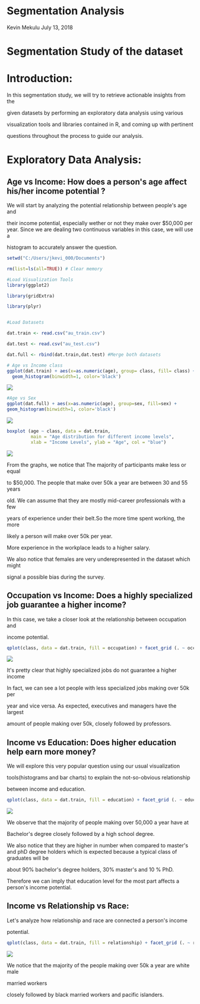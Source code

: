 Segmentation Analysis
================
Kevin Mekulu
July 13, 2018

Segmentation Study of the dataset
=================================

Introduction:
=============

In this segmentation study, we will try to retrieve actionable insights from the

given datasets by performing an exploratory data analysis using various

visualization tools and libraries contained in R, and coming up with pertinent

questions throughout the process to guide our analysis.

Exploratory Data Analysis:
==========================

Age vs Income: How does a person's age affect his/her income potential ?
------------------------------------------------------------------------

We will start by analyzing the potential relationship between people's age and

their income potential, especially wether or not they make over $50,000 per year. Since we are dealing two continuous variables in this case, we will use a

histogram to accurately answer the question.

``` r
setwd("C:/Users/jkevi_000/Documents") 

rm(list=ls(all=TRUE)) # Clear memory

#Load Visualization Tools
library(ggplot2)

library(gridExtra)

library(plyr)


#Load Datasets

dat.train <- read.csv("au_train.csv")

dat.test <- read.csv("au_test.csv")

dat.full <- rbind(dat.train,dat.test) #Merge both datasets

# Age vs Income class
ggplot(dat.train) + aes(x=as.numeric(age), group= class, fill= class) + 
  geom_histogram(binwidth=1, color='black')
```

![](Segmentation_Analysis_files/figure-markdown_github/unnamed-chunk-1-1.png)

``` r
#Age vs Sex
ggplot(dat.full) + aes(x=as.numeric(age), group=sex, fill=sex) + 
geom_histogram(binwidth=1, color='black')
```

![](Segmentation_Analysis_files/figure-markdown_github/unnamed-chunk-1-2.png)

``` r
boxplot (age ~ class, data = dat.train, 
         main = "Age distribution for different income levels",
         xlab = "Income Levels", ylab = "Age", col = "blue")
```

![](Segmentation_Analysis_files/figure-markdown_github/unnamed-chunk-1-3.png)

From the graphs, we notice that The majority of participants make less or equal

to $50,000. The people that make over 50k a year are between 30 and 55 years

old. We can assume that they are mostly mid-career professionals with a few

years of experience under their belt.So the more time spent working, the more

likely a person will make over 50k per year.

More experience in the workplace leads to a higher salary.

We also notice that females are very underepresented in the dataset which might

signal a possible bias during the survey.

Occupation vs Income: Does a highly specialized job guarantee a higher income?
------------------------------------------------------------------------------

In this case, we take a closer look at the relationship between occupation and

income potential.

``` r
qplot(class, data = dat.train, fill = occupation) + facet_grid (. ~ occupation)
```

![](Segmentation_Analysis_files/figure-markdown_github/unnamed-chunk-2-1.png)

It's pretty clear that highly specialized jobs do not guarantee a higher income

In fact, we can see a lot people with less specialized jobs making over 50k per

year and vice versa. As expected, executives and managers have the largest

amount of people making over 50k, closely followed by professors.

Income vs Education: Does higher education help earn more money?
----------------------------------------------------------------

We will explore this very popular question using our usual visualization

tools(histograms and bar charts) to explain the not-so-obvious relationship

between income and education.

``` r
qplot(class, data = dat.train, fill = education) + facet_grid (. ~ education)
```

![](Segmentation_Analysis_files/figure-markdown_github/unnamed-chunk-3-1.png)

We observe that the majority of people making over 50,000 a year have at

Bachelor's degree closely followed by a high school degree.

We also notice that they are higher in number when compared to master's and phD degree holders which is expected because a typical class of graduates will be

about 90% bachelor's degree holders, 30% master's and 10 % PhD.

Therefore we can imply that education level for the most part affects a person's income potential.

Income vs Relationship vs Race:
-------------------------------

Let's analyze how relationship and race are connected a person's income

potential.

``` r
qplot(class, data = dat.train, fill = relationship) + facet_grid (. ~ race)
```

![](Segmentation_Analysis_files/figure-markdown_github/unnamed-chunk-4-1.png)

We notice that the majority of the people making over 50k a year are white male

married workers

closely followed by black married workers and pacific islanders.
